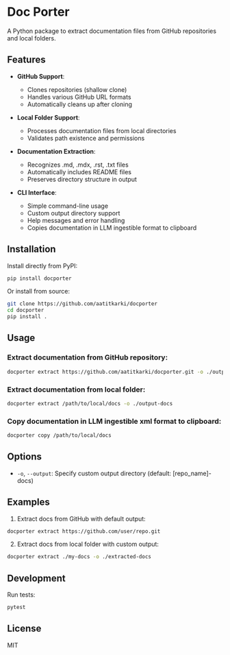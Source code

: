 # Doc Porter

A Python package to extract documentation files from GitHub repositories and local folders.

## Features

- **GitHub Support**:

  - Clones repositories (shallow clone)
  - Handles various GitHub URL formats
  - Automatically cleans up after cloning

- **Local Folder Support**:

  - Processes documentation files from local directories
  - Validates path existence and permissions

- **Documentation Extraction**:

  - Recognizes .md, .mdx, .rst, .txt files
  - Automatically includes README files
  - Preserves directory structure in output

- **CLI Interface**:
  - Simple command-line usage
  - Custom output directory support
  - Help messages and error handling
  - Copies documentation in LLM ingestible format to clipboard

## Installation

Install directly from PyPI:

```bash
pip install docporter
```

Or install from source:

```bash
git clone https://github.com/aatitkarki/docporter
cd docporter
pip install .
```

## Usage

### Extract documentation from GitHub repository:

```bash
docporter extract https://github.com/aatitkarki/docporter.git -o ./output-docs
```

### Extract documentation from local folder:

```bash
docporter extract /path/to/local/docs -o ./output-docs
```

### Copy documentation in LLM ingestible xml format to clipboard:

```bash
docporter copy /path/to/local/docs
```

## Options

- `-o`, `--output`: Specify custom output directory (default: [repo_name]-docs)

## Examples

1.  Extract docs from GitHub with default output:

```bash
docporter extract https://github.com/user/repo.git
```

2.  Extract docs from local folder with custom output:

```bash
docporter extract ./my-docs -o ./extracted-docs
```

## Development

Run tests:

```bash
pytest
```

## License

MIT
